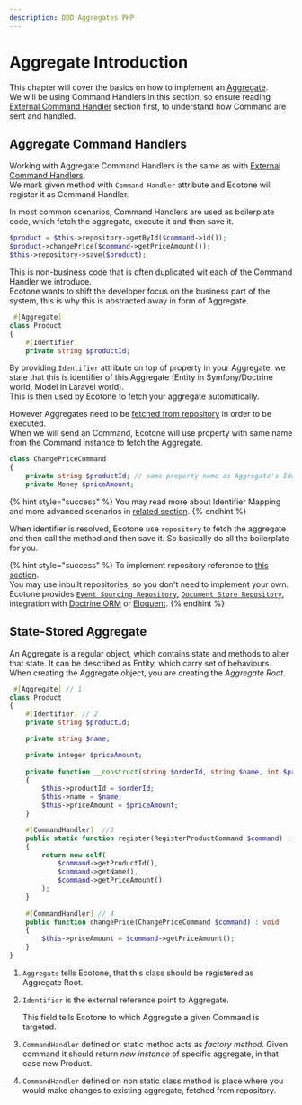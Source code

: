 ```yaml
---
description: DDD Aggregates PHP
---
```


# Aggregate Introduction

This chapter will cover the basics on how to implement an [Aggregate](../../message-driven-php-introduction.md#aggregates). \
We will be using Command Handlers in this section, so ensure reading [External Command Handler](../external-command-handlers/) section first, to understand how Command are sent and handled.

## Aggregate Command Handlers

Working with Aggregate Command Handlers is the same as with [External Command Handlers](../external-command-handlers/).\
We mark given method with `Command Handler` attribute and Ecotone will register it as Command Handler.

In most common scenarios, Command Handlers are used as boilerplate code, which fetch the aggregate, execute it and then save it.

```php
$product = $this->repository->getById($command->id());
$product->changePrice($command->getPriceAmount());
$this->repository->save($product);
```

This is non-business code that is often duplicated wit each of the Command Handler we introduce. \
Ecotone wants to shift the developer focus on the business part of the system, this is why this is abstracted away in form of Aggregate.

```php
 #[Aggregate]
class Product
{
    #[Identifier]
    private string $productId;
```

By providing `Identifier` attribute on top of property in your Aggregate, we state that this is identifier of this Aggregate (Entity in Symfony/Doctrine world, Model in Laravel world). \
This is then used by Ecotone to fetch your aggregate automatically.

However Aggregates need to be [fetched from repository](../repository/) in order to be executed. \
When we will send an Command, Ecotone will use property with same name from the Command instance to fetch the Aggregate.

```php
class ChangePriceCommand
{
    private string $productId; // same property name as Aggregate's Identifier
    private Money $priceAmount;
```

{% hint style="success" %}
You may read more about Identifier Mapping and more advanced scenarios  in [related section](../identifier-mapping.md).
{% endhint %}

When identifier is resolved, Ecotone use `repository` to fetch the aggregate and then call the method and then save it. So basically do all the boilerplate for you.

{% hint style="success" %}
To implement repository reference to [this section](../repository/).\
You may use inbuilt repositories, so you don't need to implement your own.\
Ecotone provides [`Event Sourcing Repository`](../../event-sourcing/), [`Document Store Repository`](../../../messaging/document-store.md#storing-aggregates-in-your-document-store), integration with [Doctrine ORM](../../../modules/symfony/doctrine-orm.md) or [Eloquent](../../../modules/laravel/eloquent.md).
{% endhint %}

## State-Stored Aggregate

An Aggregate is a regular object, which contains state and methods to alter that state. It can be described as Entity, which carry set of behaviours. \
When creating the Aggregate object, you are creating the _Aggregate Root_.&#x20;

```php
 #[Aggregate] // 1
class Product
{
    #[Identifier] // 2
    private string $productId;

    private string $name;

    private integer $priceAmount;
    
    private function __construct(string $orderId, string $name, int $priceAmount)
    {
        $this->productId = $orderId;
        $this->name = $name;
        $this->priceAmount = $priceAmount;
    }

    #[CommandHandler]  //3
    public static function register(RegisterProductCommand $command) : self
    {
        return new self(
            $command->getProductId(),
            $command->getName(),
            $command->getPriceAmount()
        );
    }
    
    #[CommandHandler] // 4
    public function changePrice(ChangePriceCommand $command) : void
    {
        $this->priceAmount = $command->getPriceAmount();
    }
}
```

1. `Aggregate` tells Ecotone, that this class should be registered as Aggregate Root.
2.  `Identifier` is the external reference point to Aggregate.&#x20;

    This field tells Ecotone to which Aggregate a given Command is targeted.
3. `CommandHandler` defined on static method acts as _factory method_. Given command it should return _new instance_ of specific aggregate, in that case new Product.
4. `CommandHandler` defined on non static class method is place where you would make changes to existing aggregate, fetched from repository.
